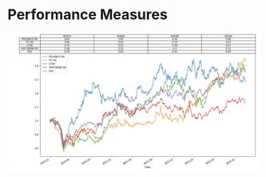 # Performance Measures


![alt text](https://github.com/chrislernunes/Performance-Measures-/blob/main/Result.jpg?raw=true)
